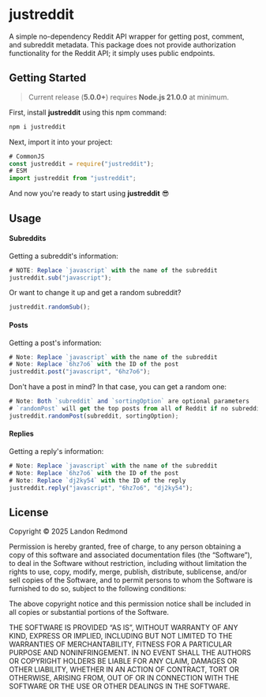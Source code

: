 # justreddit

A simple no-dependency Reddit API wrapper for getting post, comment, and subreddit metadata. This package does not provide authorization functionality for the Reddit API; it simply uses public endpoints.

## Getting Started

> Current release (**5.0.0+**) requires **Node.js 21.0.0** at minimum.

First, install **justreddit** using this npm command:

```sh
npm i justreddit
```

Next, import it into your project:

```js
# CommonJS
const justreddit = require("justreddit");
# ESM
import justreddit from "justreddit";
```

And now you're ready to start using **justreddit** 😎

## Usage

#### Subreddits

Getting a subreddit's information:

```ts
# NOTE: Replace `javascript` with the name of the subreddit
justreddit.sub("javascript");
```

Or want to change it up and get a random subreddit?

```ts
justreddit.randomSub();
```

#### Posts

Getting a post's information:

```ts
# Note: Replace `javascript` with the name of the subreddit
# Note: Replace `6hz7o6` with the ID of the post
justreddit.post("javascript", "6hz7o6");
```

Don't have a post in mind? In that case, you can get a random one:

```ts
# Note: Both `subreddit` and `sortingOption` are optional parameters
# `randomPost` will get the top posts from all of Reddit if no subreddit is provided.
justreddit.randomPost(subreddit, sortingOption);
```

#### Replies

Getting a reply's information:

```ts
# Note: Replace `javascript` with the name of the subreddit
# Note: Replace `6hz7o6` with the ID of the post
# Note: Replace `dj2ky54` with the ID of the reply
justreddit.reply("javascript", "6hz7o6", "dj2ky54");
```

## License

Copyright © 2025 Landon Redmond

Permission is hereby granted, free of charge, to any person obtaining a copy of this software and associated documentation files (the “Software”), to deal in the Software without restriction, including without limitation the rights to use, copy, modify, merge, publish, distribute, sublicense, and/or sell copies of the Software, and to permit persons to whom the Software is furnished to do so, subject to the following conditions:

The above copyright notice and this permission notice shall be included in all copies or substantial portions of the Software.

THE SOFTWARE IS PROVIDED “AS IS”, WITHOUT WARRANTY OF ANY KIND, EXPRESS OR IMPLIED, INCLUDING BUT NOT LIMITED TO THE WARRANTIES OF MERCHANTABILITY, FITNESS FOR A PARTICULAR PURPOSE AND NONINFRINGEMENT. IN NO EVENT SHALL THE AUTHORS OR COPYRIGHT HOLDERS BE LIABLE FOR ANY CLAIM, DAMAGES OR OTHER LIABILITY, WHETHER IN AN ACTION OF CONTRACT, TORT OR OTHERWISE, ARISING FROM, OUT OF OR IN CONNECTION WITH THE SOFTWARE OR THE USE OR OTHER DEALINGS IN THE SOFTWARE.
